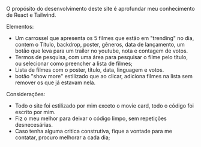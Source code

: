  O propósito do desenvolvimento deste site é aprofundar meu conhecimento de React e Tailwind.

  Elementos:

  - Um carrossel que apresenta os 5 filmes que estão em "trending" no dia, contem o Titulo, backdrop, poster, gêneros, data de lançamento, um botão que leva para um trailer no youtube, nota e contagem de votos.
  - Termos de pesquisa, com uma área para pesquisar o filme pelo título, ou selecionar como preencher a lista de filmes;
  - Lista de filmes com o poster, título, data, linguagem e votos.
  - botão "show more" estilizado que ao clicar, adiciona filmes na lista sem remover os que já estavam nela.


  Considerações:
  - Todo o site foi estilizado por mim exceto o movie card, todo o código foi escrito por mim.
  - Fiz o meu melhor para deixar o código limpo, sem repetições desnecesárias.
  - Caso tenha alguma critica construtiva, fique a vontade para me contatar, procuro melhorar a cada dia;
